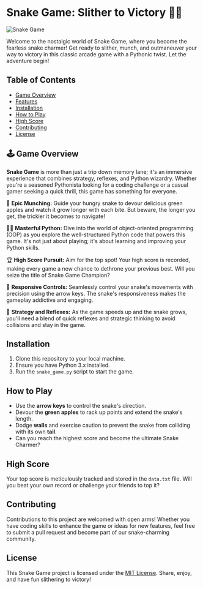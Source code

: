 # Snake Game: Slither to Victory 🐍🍎

![Snake Game](snake_game.gif)

Welcome to the nostalgic world of Snake Game, where you become the fearless snake charmer! Get ready to slither, munch, and outmaneuver your way to victory in this classic arcade game with a Pythonic twist. Let the adventure begin!

## Table of Contents
- [Game Overview](#game-overview)
- [Features](#features)
- [Installation](#installation)
- [How to Play](#how-to-play)
- [High Score](#high-score)
- [Contributing](#contributing)
- [License](#license)

## 🕹️ Game Overview

**Snake Game** is more than just a trip down memory lane; it's an immersive experience that combines strategy, reflexes, and Python wizardry. Whether you're a seasoned Pythonista looking for a coding challenge or a casual gamer seeking a quick thrill, this game has something for everyone.

🍎 **Epic Munching:** Guide your hungry snake to devour delicious green apples and watch it grow longer with each bite. But beware, the longer you get, the trickier it becomes to navigate!

🧙‍♂️ **Masterful Python:** Dive into the world of object-oriented programming (OOP) as you explore the well-structured Python code that powers this game. It's not just about playing; it's about learning and improving your Python skills.

🏆 **High Score Pursuit:** Aim for the top spot! Your high score is recorded, making every game a new chance to dethrone your previous best. Will you seize the title of Snake Game Champion?

🚀 **Responsive Controls:** Seamlessly control your snake's movements with precision using the arrow keys. The snake's responsiveness makes the gameplay addictive and engaging.

🧩 **Strategy and Reflexes:** As the game speeds up and the snake grows, you'll need a blend of quick reflexes and strategic thinking to avoid collisions and stay in the game.

## Installation

1. Clone this repository to your local machine.
2. Ensure you have Python 3.x installed.
3. Run the `snake_game.py` script to start the game.

## How to Play

- Use the **arrow keys** to control the snake's direction.
- Devour the **green apples** to rack up points and extend the snake's length.
- Dodge **walls** and exercise caution to prevent the snake from colliding with its own **tail**.
- Can you reach the highest score and become the ultimate Snake Charmer?

## High Score

Your top score is meticulously tracked and stored in the `data.txt` file. Will you beat your own record or challenge your friends to top it?

## Contributing

Contributions to this project are welcomed with open arms! Whether you have coding skills to enhance the game or ideas for new features, feel free to submit a pull request and become part of our snake-charming community.

## License

This Snake Game project is licensed under the [MIT License](LICENSE). Share, enjoy, and have fun slithering to victory!
